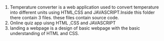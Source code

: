 1.   Temperature converter is a web application used to convert temperature into different units using HTML,CSS and JAVASCRIPT.Inside this folder there contain 3 files.
these files contain source code.
2.    Online quiz app uisng HTML ,CSS and JAVASCRIPT
3.   landing a webpage is a design of basic webpage with the basic understanding of HTML and CSS.
